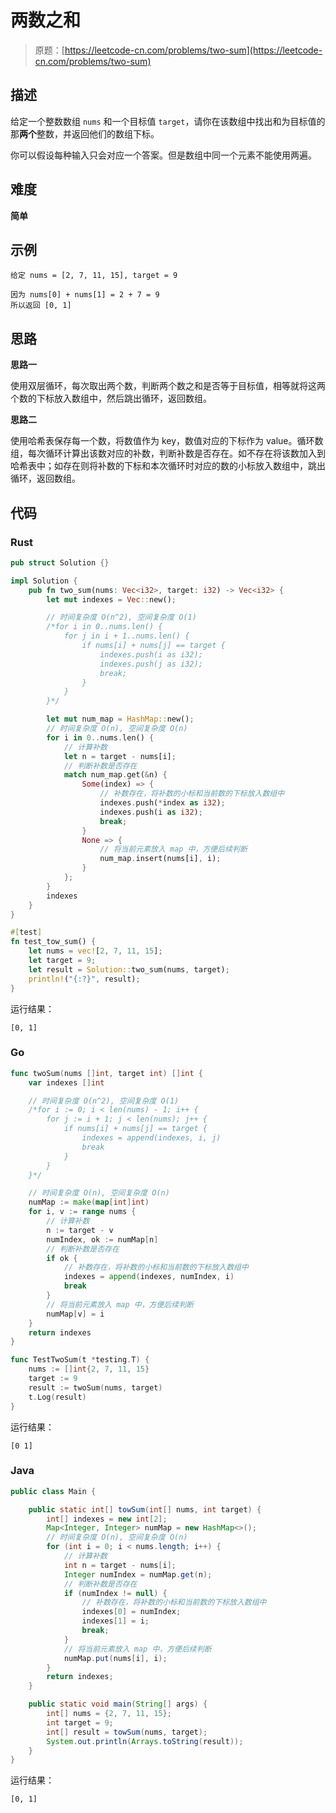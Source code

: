 # 两数之和

> 原题：[https://leetcode-cn.com/problems/two-sum](https://leetcode-cn.com/problems/two-sum)

## 描述

给定一个整数数组 `nums` 和一个目标值 `target`，请你在该数组中找出和为目标值的那**两个**整数，并返回他们的数组下标。

你可以假设每种输入只会对应一个答案。但是数组中同一个元素不能使用两遍。

## 难度

**简单**

## 示例

```
给定 nums = [2, 7, 11, 15], target = 9

因为 nums[0] + nums[1] = 2 + 7 = 9
所以返回 [0, 1]
```

## 思路

**思路一**

使用双层循环，每次取出两个数，判断两个数之和是否等于目标值，相等就将这两个数的下标放入数组中，然后跳出循环，返回数组。

**思路二**

使用哈希表保存每一个数，将数值作为 key，数值对应的下标作为 value。循环数组，每次循环计算出该数对应的补数，判断补数是否存在。如不存在将该数加入到哈希表中；如存在则将补数的下标和本次循环时对应的数的小标放入数组中，跳出循环，返回数组。

## 代码

### Rust

```rust
pub struct Solution {}

impl Solution {
    pub fn two_sum(nums: Vec<i32>, target: i32) -> Vec<i32> {
        let mut indexes = Vec::new();

        // 时间复杂度 O(n^2), 空间复杂度 O(1)
        /*for i in 0..nums.len() {
            for j in i + 1..nums.len() {
                if nums[i] + nums[j] == target {
                    indexes.push(i as i32);
                    indexes.push(j as i32);
                    break;
                }
            }
        }*/

        let mut num_map = HashMap::new();
        // 时间复杂度 O(n), 空间复杂度 O(n)
        for i in 0..nums.len() {
            // 计算补数
            let n = target - nums[i];
            // 判断补数是否存在
            match num_map.get(&n) {
                Some(index) => {
                    // 补数存在，将补数的小标和当前数的下标放入数组中
                    indexes.push(*index as i32);
                    indexes.push(i as i32);
                    break;
                }
                None => {
                    // 将当前元素放入 map 中，方便后续判断
                    num_map.insert(nums[i], i);
                }
            };
        }
        indexes
    }
}
```

```rust
#[test]
fn test_tow_sum() {
    let nums = vec![2, 7, 11, 15];
    let target = 9;
    let result = Solution::two_sum(nums, target);
    println!("{:?}", result);
}
```

运行结果：

```
[0, 1]
```

### Go

```go
func twoSum(nums []int, target int) []int {
    var indexes []int

    // 时间复杂度 O(n^2), 空间复杂度 O(1)
    /*for i := 0; i < len(nums) - 1; i++ {
        for j := i + 1; j < len(nums); j++ {
            if nums[i] + nums[j] == target {
                indexes = append(indexes, i, j)
                break
            }
        }
    }*/

    // 时间复杂度 O(n), 空间复杂度 O(n)
    numMap := make(map[int]int)
    for i, v := range nums {
        // 计算补数
        n := target - v
        numIndex, ok := numMap[n]
        // 判断补数是否存在
        if ok {
            // 补数存在，将补数的小标和当前数的下标放入数组中
            indexes = append(indexes, numIndex, i)
            break
        }
        // 将当前元素放入 map 中，方便后续判断
        numMap[v] = i
    }
    return indexes
}
```

```go
func TestTwoSum(t *testing.T) {
    nums := []int{2, 7, 11, 15}
    target := 9
    result := twoSum(nums, target)
    t.Log(result)
}
```

运行结果：

```
[0 1]
```

### Java

```java
public class Main {

    public static int[] towSum(int[] nums, int target) {
        int[] indexes = new int[2];
        Map<Integer, Integer> numMap = new HashMap<>();
        // 时间复杂度 O(n), 空间复杂度 O(n)
        for (int i = 0; i < nums.length; i++) {
            // 计算补数
            int n = target - nums[i];
            Integer numIndex = numMap.get(n);
            // 判断补数是否存在
            if (numIndex != null) {
                // 补数存在，将补数的小标和当前数的下标放入数组中
                indexes[0] = numIndex;
                indexes[1] = i;
                break;
            }
            // 将当前元素放入 map 中，方便后续判断
            numMap.put(nums[i], i);
        }
        return indexes;
    }

    public static void main(String[] args) {
        int[] nums = {2, 7, 11, 15};
        int target = 9;
        int[] result = towSum(nums, target);
        System.out.println(Arrays.toString(result));
    }
}
```

运行结果：

```
[0, 1]
```

